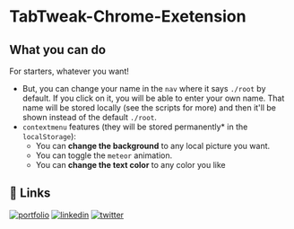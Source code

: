 # TabTweak-Chrome-Exetension
## What you can do
For starters, whatever you want!

- But, you can change your name in the `nav` where it says `./root` by default. If you click on it, you will be able to enter your own name. That name will be stored locally (see the scripts for more) and then it'll be shown instead of the default `./root`.
- `contextmenu` features (they will be stored permanently* in the `localStorage`):
  - You can **change the background** to any local picture you want.
  - You can toggle the `meteor` animation.
  - You can **change the text color** to any color you like



## 🔗 Links
[![portfolio](https://img.shields.io/badge/my_portfolio-000?style=for-the-badge&logo=ko-fi&logoColor=white)](https://suvraghosh.netlify.app/)
[![linkedin](https://img.shields.io/badge/linkedin-0A66C2?style=for-the-badge&logo=linkedin&logoColor=white)](https://www.linkedin.com/in/suvraghosh/)
[![twitter](https://img.shields.io/badge/twitter-1DA1F2?style=for-the-badge&logo=twitter&logoColor=white)](https://twitter.com/Mahisuvra07)